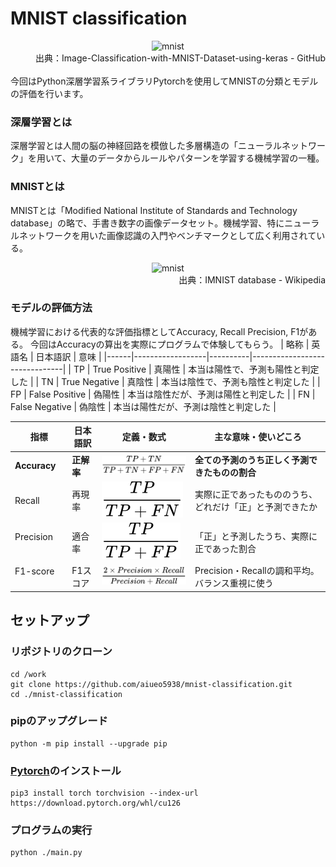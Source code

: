 # MNIST classification

<div align="center">
    <img src="https://user-images.githubusercontent.com/68801296/88917938-4008f180-d286-11ea-8667-50027700e3ea.png" alt="mnist" title="mnist">
</div>
<div align="right">
    出典：Image-Classification-with-MNIST-Dataset-using-keras - GitHub
</div>

<br>
今回はPython深層学習系ライブラリPytorchを使用してMNISTの分類とモデルの評価を行います。

### 深層学習とは
深層学習とは人間の脳の神経回路を模倣した多層構造の「ニューラルネットワーク」を用いて、大量のデータからルールやパターンを学習する機械学習の一種。
### MNISTとは
MNISTとは「Modified National Institute of Standards and Technology database」の略で、手書き数字の画像データセット。機械学習、特にニューラルネットワークを用いた画像認識の入門やベンチマークとして広く利用されている。

<div align="center">
    <img src="https://upload.wikimedia.org/wikipedia/commons/b/b1/MNIST_dataset_example.png" alt="mnist" title="mnist">
</div>
<div align="right">
    出典：IMNIST database - Wikipedia
</div>

### モデルの評価方法
機械学習における代表的な評価指標としてAccuracy, Recall Precision, F1がある。
今回はAccuracyの算出を実際にプログラムで体験してもらう。
| 略称  | 英語名             | 日本語訳   | 意味                       |
|------|------------------|----------|-------------------------------|
| TP   | True Positive    | 真陽性    | 本当は陽性で、予測も陽性と判定した     |
| TN   | True Negative    | 真陰性    | 本当は陰性で、予測も陰性と判定した     |
| FP   | False Positive   | 偽陽性    | 本当は陰性だが、予測は陽性と判定した   |
| FN   | False Negative   | 偽陰性    | 本当は陽性だが、予測は陰性と判定した   |

| 指標            | 日本語訳     | 定義・数式                            | 主な意味・使いどころ                            |
|----------------|------------|-------------------------------------|-------------------------------------------|
| **Accuracy**   | **正解率**   | ![accuracy](images/accuracy.svg)　  | **全ての予測のうち正しく予測できたものの割合**       |
| Recall    　　  | 再現率       | ![recall](images/recall.svg)       | 実際に正であったもののうち、どれだけ「正」と予測できたか |
| Precision 　　  | 適合率       | ![precision](images/precision.svg) | 「正」と予測したうち、実際に正であった割合           |
| F1-score  　　  | F1スコア     | ![f1](images/f1.svg)               | Precision・Recallの調和平均。バランス重視に使う    |

<!-- | 指標       | 日本語訳     | 定義・数式                                            | 主な意味・使いどころ                     |
|-----------|------------|----------------------------------------------------|------------------------------------------|
| ***Accuracy*** | ***正解率*** | \( \frac{TP + TN}{TP + TN + FP + FN} \)　| ***全ての予測のうち予測が正しかった割合***           |
| Recall    　　| 再現率      | \( \frac{TP}{TP + FN} \)                           | 実際に正であったもののうち、どれだけ「正」と予測できたか |
| Precision 　　| 適合率      | \( \frac{TP}{TP + FP} \)                           | 「正」と予測したうち、実際に正であった割合|
| F1-score  　　| F1スコア    | \( \frac{2 \times Precision \times Recall}{Precision + Recall} \) | Precision・Recallの調和平均。バランス重視に使う       | -->

<!-- \( \frac{予測が正しかった数}{予測したデータ数} \) -->

## セットアップ
<!-- ### Docker環境へSSH接続
200xxは⾃分のSSHポート番号に変更する。
「2025事例研⽣向け 増⽥研究室 サーバー環境の使い⽅」を参照してください。
```
ssh root@swelab1.mc.yc.tcu.ac.jp -p 200xx
``` -->

<!-- ### Jupyterの起動

89xxは⾃分のSSHポート番号に変更する
```
nohup jupyter lab --port=89xx --ip=0.0.0.0 --allow-root --NotebookApp.token='' >/dev/null 2>&1 &
``` -->
### リポジトリのクローン
```
cd /work
git clone https://github.com/aiueo5938/mnist-classification.git
cd ./mnist-classification
```
<!-- ### 仮想環境の作成と有効化
```
pyenv virtualenv 3.13.7 torch
pyenv local torch
``` -->
### pipのアップグレード
```
python -m pip install --upgrade pip
```
### [Pytorch](https://pytorch.org/get-started/locally/)のインストール
```
pip3 install torch torchvision --index-url https://download.pytorch.org/whl/cu126
```
### プログラムの実行
```
python ./main.py
```